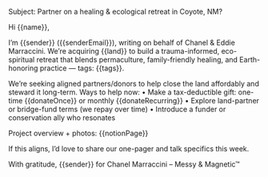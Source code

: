 Subject: Partner on a healing & ecological retreat in Coyote, NM?

Hi {{name}},

I’m {{sender}} ({{senderEmail}}), writing on behalf of Chanel & Eddie Marraccini.
We’re acquiring {{land}} to build a trauma-informed, eco-spiritual retreat that blends permaculture, family-friendly healing, and Earth-honoring practice — tags: {{tags}}.

We’re seeking aligned partners/donors to help close the land affordably and steward it long-term.
Ways to help now:
• Make a tax-deductible gift: one-time {{donateOnce}} or monthly {{donateRecurring}}
• Explore land-partner or bridge-fund terms (we repay over time)
• Introduce a funder or conservation ally who resonates

Project overview + photos: {{notionPage}}

If this aligns, I’d love to share our one-pager and talk specifics this week.

With gratitude,
{{sender}}
for Chanel Marraccini – Messy & Magnetic™

